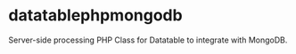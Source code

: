 datatablephpmongodb
===================

Server-side processing PHP Class for Datatable to integrate with MongoDB.
